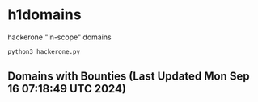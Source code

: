 # h1domains
hackerone "in-scope" domains

`python3 hackerone.py`
## Domains with Bounties (Last Updated Mon Sep 16 07:18:49 UTC 2024)
```

```
